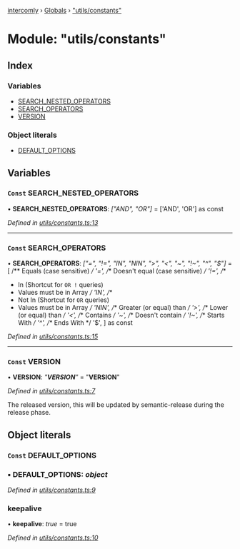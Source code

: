 [intercomly](../README.md) › [Globals](../globals.md) › ["utils/constants"](_utils_constants_.md)

# Module: "utils/constants"

## Index

### Variables

* [SEARCH_NESTED_OPERATORS](_utils_constants_.md#const-search_nested_operators)
* [SEARCH_OPERATORS](_utils_constants_.md#const-search_operators)
* [VERSION](_utils_constants_.md#const-version)

### Object literals

* [DEFAULT_OPTIONS](_utils_constants_.md#const-default_options)

## Variables

### `Const` SEARCH_NESTED_OPERATORS

• **SEARCH_NESTED_OPERATORS**: *["AND", "OR"]* = ['AND', 'OR'] as const

*Defined in [utils/constants.ts:13](https://github.com/bradennapier/intercomly/blob/c3e44e7/src/utils/constants.ts#L13)*

___

### `Const` SEARCH_OPERATORS

• **SEARCH_OPERATORS**: *["=", "!=", "IN", "NIN", ">", "<", "~", "!~", "^", "$"]* = [
  /** Equals (case sensitive) */
  '=',
  /** Doesn't equal (case sensitive) */
  '!=',
  /**
   * In (Shortcut for `OR !` queries)
   * Values must be in Array
   */
  'IN',
  /**
   * Not In (Shortcut for `OR` queries)
   * Values must be in Array
   */
  'NIN',
  /** Greater (or equal) than */
  '>',
  /** Lower (or equal) than */
  '<',
  /** Contains */
  '~',
  /** Doesn't contain */
  '!~',
  /** Starts With */
  '^',
  /** Ends With */
  '$',
] as const

*Defined in [utils/constants.ts:15](https://github.com/bradennapier/intercomly/blob/c3e44e7/src/utils/constants.ts#L15)*

___

### `Const` VERSION

• **VERSION**: *"__VERSION__"* = "__VERSION__"

*Defined in [utils/constants.ts:7](https://github.com/bradennapier/intercomly/blob/c3e44e7/src/utils/constants.ts#L7)*

The released version, this will be updated by semantic-release during the release
phase.

## Object literals

### `Const` DEFAULT_OPTIONS

### ▪ **DEFAULT_OPTIONS**: *object*

*Defined in [utils/constants.ts:9](https://github.com/bradennapier/intercomly/blob/c3e44e7/src/utils/constants.ts#L9)*

###  keepalive

• **keepalive**: *true* = true

*Defined in [utils/constants.ts:10](https://github.com/bradennapier/intercomly/blob/c3e44e7/src/utils/constants.ts#L10)*
